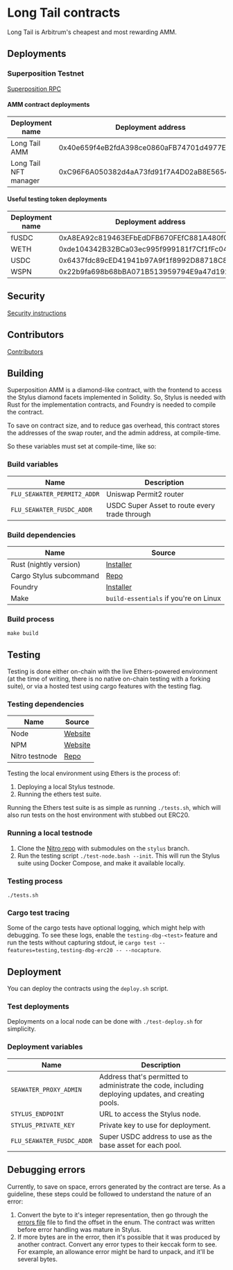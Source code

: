 
# Long Tail contracts

Long Tail is Arbitrum's cheapest and most rewarding AMM.

## Deployments

### Superposition Testnet

[Superposition RPC](https://docs.superposition.so/superposition-testnet/network-details)

#### AMM contract deployments

|       Deployment name     |              Deployment address            |
|---------------------------|--------------------------------------------|
| Long Tail AMM             | 0x40e659f4eB2fdA398ce0860aFB74701d4977E530 |
| Long Tail NFT manager     | 0xC96F6A050382d4aA73fd91f7A4D02aB8E5654338 |

#### Useful testing token deployments

|       Deployment name     |              Deployment address            |
|---------------------------|--------------------------------------------|
| fUSDC                     | 0xA8EA92c819463EFbEdDFB670FEfC881A480f0115 |
| WETH                      | 0xde104342B32BCa03ec995f999181f7Cf1fFc04d7 |
| USDC                      | 0x6437fdc89cED41941b97A9f1f8992D88718C81c5 |
| WSPN                      | 0x22b9fa698b68bBA071B513959794E9a47d19214c |

## Security

[Security instructions](https://github.com/fluidity-money/long.so/blob/development/SECURITY)

## Contributors

[Contributors](https://github.com/fluidity-money/long.so/blob/development/AUTHORS.md)

## Building

Superposition AMM is a diamond-like contract, with the frontend to access
the Stylus diamond facets implemented in Solidity. So, Stylus is needed
with Rust for the implementation contracts, and Foundry is needed
to compile the contract.

To save on contract size, and to reduce gas overhead, this contract stores
the addresses of the swap router, and the admin address, at compile-time.

So these variables must set at compile-time, like so:

### Build variables

|           Name              |                   Description                 |
|-----------------------------|---------------------------------------------- |
| `FLU_SEAWATER_PERMIT2_ADDR` | Uniswap Permit2 router                        |
| `FLU_SEAWATER_FUSDC_ADDR`   | USDC Super Asset to route every trade through |

### Build dependencies

|           Name          |                        Source                        |
|-------------------------|------------------------------------------------------|
| Rust (nightly version)  | [Installer](https://rustup.rs/)                      |
| Cargo Stylus subcommand | [Repo](https://github.com/OffchainLabs/cargo-stylus) |
| Foundry                 | [Installer](https://getfoundry.sh/)                  |
| Make                    | `build-essentials` if you're on Linux                |

### Build process

	make build

## Testing

Testing is done either on-chain with the live Ethers-powered environment
(at the time of writing, there is no native on-chain testing with a
forking suite), or via a hosted test using cargo features with the
testing flag.

### Testing dependencies

|          Name           |                         Source                         |
|-------------------------|--------------------------------------------------------|
| Node                    | [Website](https://nodejs.org/en)                       |
| NPM                     | [Website](https://www.npmjs.com/)                      |
| Nitro testnode          | [Repo](https://github.com/OffchainLabs/nitro-testnode) |

Testing the local environment using Ethers is the process of:

1. Deploying a local Stylus testnode.
2. Running the ethers test suite.

Running the Ethers test suite is as simple as running `./tests.sh`,
which will also run tests on the host environment with stubbed out ERC20.

### Running a local testnode

1. Clone the [Nitro repo](https://github.com/OffchainLabs/nitro-testnode) with submodules
on the `stylus` branch.
2. Run the testing script `./test-node.bash --init`. This will run the Stylus suite using
Docker Compose, and make it available locally.

### Testing process

	./tests.sh

### Cargo test tracing

Some of the cargo tests have optional logging, which might help with debugging. To see
these logs, enable the `testing-dbg-<test>`
feature and run the tests without capturing stdout, ie `cargo test
--features=testing,testing-dbg-erc20 -- --nocapture`.

## Deployment

You can deploy the contracts using the `deploy.sh` script.

### Test deployments

Deployments on a local node can be done with `./test-deploy.sh` for simplicity.

### Deployment variables

|           Name            |                                             Description                                             |
|---------------------------|-----------------------------------------------------------------------------------------------------|
| `SEAWATER_PROXY_ADMIN`    | Address that's permitted to administrate the code, including deploying updates, and creating pools. |
| `STYLUS_ENDPOINT`         | URL to access the Stylus node.                                                                      |
| `STYLUS_PRIVATE_KEY`      | Private key to use for deployment.                                                                  |
| `FLU_SEAWATER_FUSDC_ADDR` | Super USDC address to use as the base asset for each pool.                                          |

## Debugging errors

Currently, to save on space, errors generated by the contract are terse. As a guideline,
these steps could be followed to understand the nature of an error:

1. Convert the byte to it's integer representation, then go through the [errors
file](seawater/src/error.rs) file to find the offset in the enum. The contract was written
before error handling was mature in Stylus.
2. If more bytes are in the error, then it's possible that it was produced by another
contract. Convert any error types to their keccak form to see. For example, an allowance
error might be hard to unpack, and it'll be several bytes.
